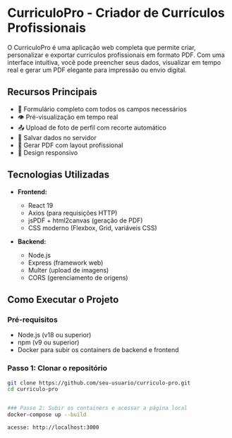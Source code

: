 # CurriculoPro - Criador de Currículos Profissionais


O CurriculoPro é uma aplicação web completa que permite criar, personalizar e exportar currículos profissionais em formato PDF. Com uma interface intuitiva, você pode preencher seus dados, visualizar em tempo real e gerar um PDF elegante para impressão ou envio digital.

## Recursos Principais

- 📝 Formulário completo com todos os campos necessários
- 👁️ Pré-visualização em tempo real
- 📤 Upload de foto de perfil com recorte automático
- 💾 Salvar dados no servidor
- 📄 Gerar PDF com layout profissional
- 📱 Design responsivo

## Tecnologias Utilizadas

- **Frontend:**
  - React 19
  - Axios (para requisições HTTP)
  - jsPDF + html2canvas (geração de PDF)
  - CSS moderno (Flexbox, Grid, variáveis CSS)

- **Backend:**
  - Node.js
  - Express (framework web)
  - Multer (upload de imagens)
  - CORS (gerenciamento de origens)

## Como Executar o Projeto

### Pré-requisitos

- Node.js (v18 ou superior)
- npm (v9 ou superior)
- Docker para subir os containers de backend e frontend

### Passo 1: Clonar o repositório

```bash
git clone https://github.com/seu-usuario/curriculo-pro.git
cd curriculo-pro


### Passo 2: Subir os containers e acessar a página local
docker-compose up --build

acesse: http://localhost:3000